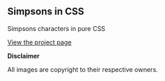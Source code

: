 ## Simpsons in CSS

Simpsons characters in pure CSS

[View the project page](https://pattle.github.io/simpsons-in-css "Simpsons in CSS")

**Disclaimer**

All images are copyright to their respective owners. 
